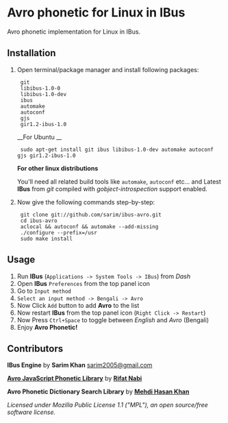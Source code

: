 # Avro phonetic for Linux in IBus
Avro phonetic implementation for Linux in IBus.

## Installation

1. Open terminal/package manager and install following packages:
 
		git 
		libibus-1.0-0
		libibus-1.0-dev
		ibus
		automake 
		autoconf
		gjs
		gir1.2-ibus-1.0

    __For Ubuntu __
    
    	sudo apt-get install git ibus libibus-1.0-dev automake autoconf gjs gir1.2-ibus-1.0
	
	
    __For other linux distributions__
    
    You'll need all related build tools like `automake`, `autoconf` etc...
    and Latest __IBus__ from _git_ compiled with _gobject-introspection_ support enabled.

2. Now give the following commands step-by-step:

		git clone git://github.com/sarim/ibus-avro.git
		cd ibus-avro
		aclocal && autoconf && automake --add-missing
		./configure --prefix=/usr
		sudo make install


## Usage
 1. Run __IBus__ (`Applications -> System Tools -> IBus`) from _Dash_
 2. Open __IBus__ `Preferences` from the top panel icon  
 3. Go to `Input method`
 4. `Select an input method -> Bengali -> Avro`
 5. Now Click `Add` button to add __Avro__ to the list
 6. Now restart __IBus__ from the top panel icon (`Right Click -> Restart`)
 7. Now Press `Ctrl+Space` to toggle between _English_ and _Avro_ (Bengali)
 8. Enjoy __Avro Phonetic!__


## Contributors
 
__IBus Engine__ by __Sarim Khan__ <sarim2005@gmail.com>

[__Avro JavaScript Phonetic Library__](https://github.com/torifat/jsAvroPhonetic) by [__Rifat Nabi__](https://github.com/torifat)

__Avro Phonetic Dictionary Search Library__ by [__Mehdi Hasan Khan__](https://github.com/omicronlab)

_Licensed under Mozilla Public License 1.1 ("MPL"), an open source/free software license._
